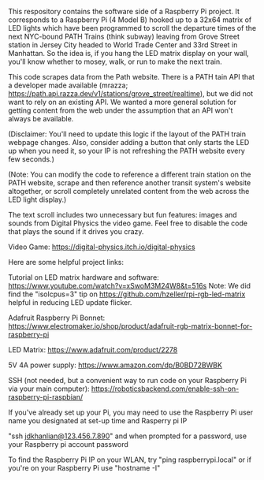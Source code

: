This respository contains the software side of a Raspberry Pi project. It corresponds to a Raspberry Pi (4 Model B) hooked up to a 32x64 matrix of LED lights which have been programmed to scroll the departure times of the next NYC-bound PATH Trains (think subway) leaving from Grove Street station in Jersey City headed to World Trade Center and 33rd Street in Manhattan. So the idea is, if you hang the LED matrix display on your wall, you'll know whether to mosey, walk, or run to make the next train. 

This code scrapes data from the Path website. There is a PATH tain API that a developer made available (mrazza; https://path.api.razza.dev/v1/stations/grove_street/realtime), but we did not want to rely on an existing API. We wanted a more general solution for getting content from the web under the assumption that an API won't always be available. 

(Disclaimer: You'll need to update this logic if the layout of the PATH train webpage changes. Also, consider adding a button that only starts the LED up when you need it, so your IP is not refreshing the PATH website every few seconds.)

(Note: You can modify the code to reference a different train station on the PATH website, scrape and then reference another transit system's website altogether, or scroll completely unrelated content from the web across the LED light display.)

The text scroll includes two unnecessary but fun features: images and sounds from Digital Physics the video game. Feel free to disable the code that plays the sound if it drives you crazy.

Video Game:
https://digital-physics.itch.io/digital-physics

Here are some helpful project links:

Tutorial on LED matrix hardware and software:
https://www.youtube.com/watch?v=xSwoM3M24W8&t=516s
Note: We did find the "isolcpus=3" tip on https://github.com/hzeller/rpi-rgb-led-matrix helpful in reducing LED update flicker.

Adafruit Raspberry Pi Bonnet:
https://www.electromaker.io/shop/product/adafruit-rgb-matrix-bonnet-for-raspberry-pi

LED Matrix:
https://www.adafruit.com/product/2278

5V 4A power supply:
https://www.amazon.com/dp/B0BD72BWBK

SSH (not needed, but a convenient way to run code on your Raspberry Pi via your main computer):
https://roboticsbackend.com/enable-ssh-on-raspberry-pi-raspbian/

If you've already set up your Pi, you may need to use the Raspberry Pi user name you designated at set-up time and Rasperry pi IP

"ssh jdkhanlian@123.456.7.890" and when prompted for a password, use your Raspberry pi account password

To find the Raspberry Pi IP on your WLAN, try "ping raspberrypi.local" or if you're on your Raspberry Pi use "hostname -I"




